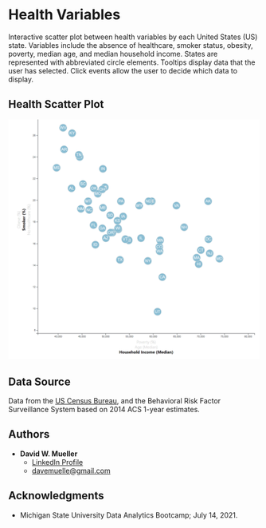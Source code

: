 # Health Variables

Interactive scatter plot between health variables by each United States (US) state. Variables include the absence of healthcare, smoker status, obesity, poverty, median age, and median household income. States are represented with abbreviated circle elements. Tooltips display data that the user has selected. Click events allow the user to decide which data to display.

## Health Scatter Plot

![health_scatter_plot](Images/health_scatter_plot.png)

## Data Source

Data from the [US Census Bureau](https://data.census.gov/cedsci/), and the Behavioral Risk Factor Surveillance System based on 2014 ACS 1-year estimates.

## Authors

- **David W. Mueller**
  - [LinkedIn Profile](https://www.linkedin.com/in/davidwaltermueller/)
  - davemuelle@gmail.com

## Acknowledgments

- Michigan State University Data Analytics Bootcamp; July 14, 2021.
